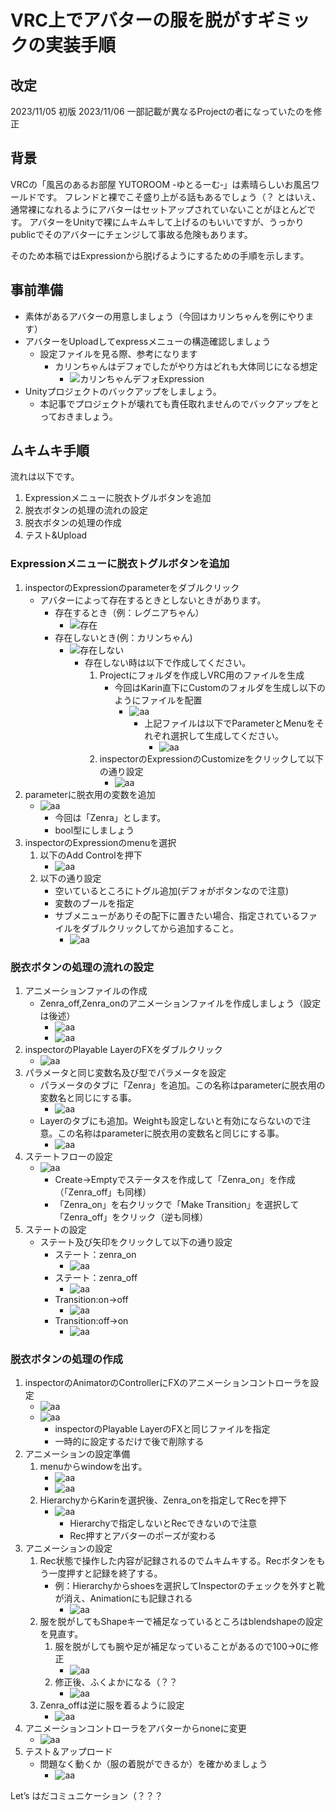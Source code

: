 # VRC上でアバターの服を脱がすギミックの実装手順

## 改定

2023/11/05 初版
2023/11/06 一部記載が異なるProjectの者になっていたのを修正

## 背景

VRCの「風呂のあるお部屋 YUTOROOM -ゆとるーむ‐」は素晴らしいお風呂ワールドです。
フレンドと裸でこそ盛り上がる話もあるでしょう（？
とはいえ、通常裸になれるようにアバターはセットアップされていないことがほとんどです。
アバターをUnityで裸にムキムキして上げるのもいいですが、うっかりpublicでそのアバターにチェンジして事故る危険もあります。

そのため本稿ではExpressionから脱げるようにするための手順を示します。

## 事前準備

* 素体があるアバターの用意しましょう（今回はカリンちゃんを例にやります）
* アバターをUploadしてexpressメニューの構造確認しましょう
    * 設定ファイルを見る際、参考になります
        * カリンちゃんはデフォでしたがやり方はどれも大体同じになる想定
            * ![カリンちゃんデフォExpression](01_01_Karin_default.png)
* Unityプロジェクトのバックアップをしましょう。
    * 本記事でプロジェクトが壊れても責任取れませんのでバックアップをとっておきましょう。

## ムキムキ手順

流れは以下です。

1. Expressionメニューに脱衣トグルボタンを追加
1. 脱衣ボタンの処理の流れの設定
1. 脱衣ボタンの処理の作成
1. テスト&Upload

### Expressionメニューに脱衣トグルボタンを追加

1. inspectorのExpressionのparameterをダブルクリック
    * アバターによって存在するときとしないときがあります。
        * 存在するとき（例：レグニアちゃん）
            * ![存在](02_02_select_exist.png)
        * 存在しないとき(例：カリンちゃん)
            * ![存在しない](02_03_select_not_exist.png)
                * 存在しない時は以下で作成してください。
                    1. Projectにフォルダを作成しVRC用のファイルを生成
                        * 今回はKarin直下にCustomのフォルダを生成し以下のようにファイルを配置
                            * ![aa](02_05_create_file.png)
                                * 上記ファイルは以下でParameterとMenuをそれぞれ選択して生成してください。
                                    * ![aa](02_04_create_newfile.png)
                    1. inspectorのExpressionのCustomizeをクリックして以下の通り設定
                        * ![aa](02_06_select_not_exist_02.png)
1. parameterに脱衣用の変数を追加
    * ![aa](03_01_add_parameter.png)
        * 今回は「Zenra」とします。
        * bool型にしましょう
1. inspectorのExpressionのmenuを選択
    1. 以下のAdd Controlを押下
        * ![aa](04_01_add.png)
    1. 以下の通り設定
        * 空いているところにトグル追加(デフォがボタンなので注意)
        * 変数のブールを指定
        * サブメニューがありその配下に置きたい場合、指定されているファイルをダブルクリックしてから追加すること。
            * ![aa](04_02_add.png)

### 脱衣ボタンの処理の流れの設定

1. アニメーションファイルの作成
    * Zenra_off,Zenra_onのアニメーションファイルを作成しましょう（設定は後述）
        * ![aa](05_01_animation.png)
        * ![aa](05_02_animation.png)
1. inspectorのPlayable LayerのFXをダブルクリック
    * ![aa](06_01_playableLayers.png)
1. パラメータと同じ変数名及び型でパラメータを設定
    * パラメータのタブに「Zenra」を追加。この名称はparameterに脱衣用の変数名と同じにする事。
        * ![aa](07_01_add_parm.png)
    * Layerのタブにも追加。Weightも設定しないと有効にならないので注意。この名称はparameterに脱衣用の変数名と同じにする事。
        * ![aa](07_02_add_parm.png)
1. ステートフローの設定
    * ![aa](08_01_status.png)
        * Create->Emptyでステータスを作成して「Zenra_on」を作成（「Zenra_off」も同様）
        * 「Zenra_on」を右クリックで「Make Transition」を選択して「Zenra_off」をクリック（逆も同様）
1. ステートの設定
    * ステート及び矢印をクリックして以下の通り設定
        * ステート：zenra_on
            * ![aa](09_01_zenra_on.png)
        * ステート：zenra_off
            * ![aa](09_02_zenra_off.png)
        * Transition:on->off
            * ![aa](09_03_on_off.png)
        * Transition:off->on
            * ![aa](09_04_off_on.png)

### 脱衣ボタンの処理の作成

1. inspectorのAnimatorのControllerにFXのアニメーションコントローラを設定
    * ![aa](10_01_avater_fx.png)
    * ![aa](10_02_setting.png)
        * inspectorのPlayable LayerのFXと同じファイルを指定
        * 一時的に設定するだけで後で削除する
1. アニメーションの設定準備
    1. menuからwindowを出す。
        * ![aa](11_01_menu.png)
        * ![aa](11_02_animation_menu.png)
    1. HierarchyからKarinを選択後、Zenra_onを指定してRecを押下
        * ![aa](11_03_rec.png)
            * Hierarchyで指定しないとRecできないので注意
            * Rec押すとアバターのポーズが変わる
1. アニメーションの設定
    1. Rec状態で操作した内容が記録されるのでムキムキする。Recボタンをもう一度押すと記録を終了する。
        * 例：Hierarchyからshoesを選択してInspectorのチェックを外すと靴が消え、Animationにも記録される
            * ![aa](12_01_shoes_none.png)
    1. 服を脱がしてもShapeキーで補足なっているところはblendshapeの設定を見直す。
        1. 服を脱がしても腕や足が補足なっていることがあるので100->0に修正
            * ![aa](12_02_nikunasi.png)
        1. 修正後、ふくよかになる（？？
            * ![aa](12_03_fukuyoka.png)
    1. Zenra_offは逆に服を着るように設定
        * ![aa](12_04_modoshi.png)
1. アニメーションコントローラをアバターからnoneに変更
    * ![aa](14_01_none.png)
1. テスト＆アップロード
    * 問題なく動くか（服の着脱ができるか）を確かめましょう
        * ![aa](15_01_test.png)

Let’s はだコミュニケーション（？？？
